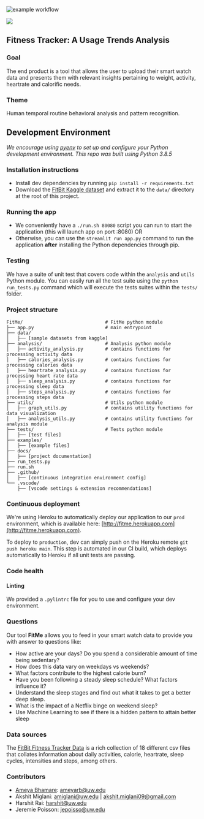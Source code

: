 ![example workflow](https://github.com/ameyabhamare/FitMe/actions/workflows/build_test.yml/badge.svg)

<img src="https://coveralls.io/repos/github/ameyabhamare/FitMe/badge.svg?branch=main&kill_cache=1" />


## Fitness Tracker: A Usage Trends Analysis

### Goal
The end product is a tool that allows the user to upload their smart watch data and presents them with relevant insights pertaining to weight, activity, heartrate and calorific needs.

### Theme 
Human temporal routine behavioral analysis and pattern recognition.

## Development Environment
*We encourage using [pyenv](https://github.com/pyenv/pyenv) to set up and configure your Python development environment.*
*This repo was built using Python 3.8.5*

### Installation instructions
- Install dev dependencies by running `pip install -r requirements.txt`
- Download the [FitBit Kaggle dataset](https://www.kaggle.com/datasets/arashnic/fitbit) and extract it to the `data/` directory at the root of this project.

### Running the app
- We conveniently have a `./run.sh 80080` script you can run to start the application (this will launch app on port :8080)
OR
- Otherwise, you can use the `streamlit run app.py` command to run the application **after** installing the Python dependencies through pip.

### Testing
We have a suite of unit test that covers code within the `analysis` and `utils` Python module. You can easily run all the test suite using the `python run_tests.py` command which will execute the tests suites within the `tests/` folder. 

### Project structure
```
FitMe/                              # FitMe python module
├── app.py                          # main entrypoint
├── data/
│   ├── [sample datasets from kaggle]
├── analysis/                       # Analysis python module
│   ├── activity_analysis.py        # contains functions for processing activity data
│   ├── calories_analysis.py        # contains functions for processing calories data
│   ├── heartrate_analysis.py       # contains functions for processing heart rate data
│   ├── sleep_analysis.py           # contains functions for processing sleep data
│   ├── steps_analysis.py           # contains functions for processing steps data
├── utils/                          # Utils python module
│   ├── graph_utils.py              # contains utility functions for data visualization
│   ├── analysis_utils.py           # contains utility functions for analysis module
├── tests/                          # Tests python module
│   ├── [test files]
├── examples/
│   ├── [example files]
├── docs/
│   ├── [project documentation]
├── run_tests.py
├── run.sh
├── .github/
│   ├── [continuous integration environment config]
└── .vscode/
    ├── [vscode settings & extension recommendations]
```

### Continuous deployment
We're using Heroku to automatically deploy our application to our `prod` environment, which is available here: [http://fitme.herokuapp.com](http://fitme.herokuapp.com).

To deploy to `production`, dev can simply push on the Heroku remote `git push heroku main`. This step is automated in our CI build, which deploys automatically to Heroku if all unit tests are passing.

### Code health
#### Linting
We provided a `.pylintrc` file for you to use and configure your dev environment. 

### Questions
Our tool **FitMe** allows you to feed in your smart watch data to provide you with answer to questions like:
* How active are your days? Do you spend a considerable amount of time being sedentary?
* How does this data vary on weekdays vs weekends?
* What factors contribute to the highest calorie burn?
* Have you been following a steady sleep schedule? What factors influence it?
* Understand the sleep stages and find out what it takes to get a better deep sleep.
* What is the impact of a Netflix binge on weekend sleep?
* Use Machine Learning to see if there is a hidden pattern to attain better sleep

### Data sources
The [FitBit Fitness Tracker Data](https://www.kaggle.com/datasets/arashnic/fitbit) is a rich collection of 18 different csv files that collates information about daily activities, calorie, heartrate, sleep cycles, intensities and steps, among others.

### Contributors
* [Ameya Bhamare](https://github.com/ameyabhamare): ameyarb@uw.edu
* Akshit Miglani: amiglani@uw.edu | akshit.miglani09@gmail.com
* Harshit Rai: harshit@uw.edu
* Jeremie Poisson: jepoisso@uw.edu
